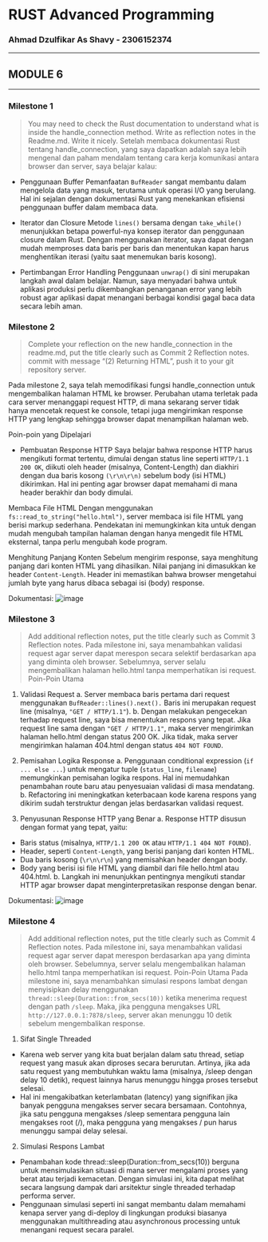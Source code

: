 # RUST Advanced Programming
### Ahmad Dzulfikar As Shavy - 2306152374
---
## MODULE 6
---
### Milestone 1
> You may need to check the Rust documentation to understand what is inside the handle_connection method. Write as reflection notes in the Readme.md. Write it nicely.
Setelah membaca dokumentasi Rust tentang handle_connection, yang saya dapatkan adalah saya lebih mengenal dan paham mendalam tentang cara kerja komunikasi antara browser dan server, saya belajar kalau:
- Penggunaan Buffer
Pemanfaatan `BufReader` sangat membantu dalam mengelola data yang masuk, terutama untuk operasi I/O yang berulang. Hal ini sejalan dengan dokumentasi Rust yang menekankan efisiensi penggunaan buffer dalam membaca data.

- Iterator dan Closure
Metode `lines()` bersama dengan `take_while()` menunjukkan betapa powerful-nya konsep iterator dan penggunaan closure dalam Rust. Dengan menggunakan iterator, saya dapat dengan mudah memproses data baris per baris dan menentukan kapan harus menghentikan iterasi (yaitu saat menemukan baris kosong).

- Pertimbangan Error Handling
Penggunaan `unwrap()` di sini merupakan langkah awal dalam belajar. Namun, saya menyadari bahwa untuk aplikasi produksi perlu dikembangkan penanganan error yang lebih robust agar aplikasi dapat menangani berbagai kondisi gagal baca data secara lebih aman. 

### Milestone 2
> Complete your reflection on the new handle_connection in the readme.md, put the title clearly such as Commit 2 Reflection notes. commit with message “(2) Returning HTML”, push it to your git repository server.

Pada milestone 2, saya telah memodifikasi fungsi handle_connection untuk mengembalikan halaman HTML ke browser. Perubahan utama terletak pada cara server menanggapi request HTTP, di mana sekarang server tidak hanya mencetak request ke console, tetapi juga mengirimkan response HTTP yang lengkap sehingga browser dapat menampilkan halaman web.

Poin-poin yang Dipelajari
- Pembuatan Response HTTP
Saya belajar bahwa response HTTP harus mengikuti format tertentu, dimulai dengan status line seperti `HTTP/1.1 200 OK`, diikuti oleh header (misalnya, Content-Length) dan diakhiri dengan dua baris kosong `(\r\n\r\n)` sebelum body (isi HTML) dikirimkan. Hal ini penting agar browser dapat memahami di mana header berakhir dan body dimulai.

Membaca File HTML
Dengan menggunakan `fs::read_to_string("hello.html")`, server membaca isi file HTML yang berisi markup sederhana. Pendekatan ini memungkinkan kita untuk dengan mudah mengubah tampilan halaman dengan hanya mengedit file HTML eksternal, tanpa perlu mengubah kode program.

Menghitung Panjang Konten
Sebelum mengirim response, saya menghitung panjang dari konten HTML yang dihasilkan. Nilai panjang ini dimasukkan ke header `Content-Length`. Header ini memastikan bahwa browser mengetahui jumlah byte yang harus dibaca sebagai isi (body) response.

Dokumentasi:
![image](https://github.com/user-attachments/assets/e0d7a9e0-083d-43f8-860d-6b4bf708cba5)

### Milestone 3
> Add additional reflection notes, put the title clearly such as Commit 3 Reflection notes.
Pada milestone ini, saya menambahkan validasi request agar server dapat merespon secara selektif berdasarkan apa yang diminta oleh browser. Sebelumnya, server selalu mengembalikan halaman hello.html tanpa memperhatikan isi request.
Poin-Poin Utama
1. Validasi Request
a. Server membaca baris pertama dari request menggunakan `BufReader::lines().next().` Baris ini merupakan request line (misalnya, `"GET / HTTP/1.1"`).
b. Dengan melakukan pengecekan terhadap request line, saya bisa menentukan respons yang tepat. Jika request line sama dengan `"GET / HTTP/1.1"`, maka server mengirimkan halaman hello.html dengan status 200 OK. Jika tidak, maka server mengirimkan halaman 404.html dengan status `404 NOT FOUND`.
   
2. Pemisahan Logika Response
a. Penggunaan conditional expression (`if ... else ...`) untuk mengatur tuple (`status_line`, `filename`) memungkinkan pemisahan logika respons. Hal ini memudahkan penambahan route baru atau penyesuaian validasi di masa mendatang.
b. Refactoring ini meningkatkan keterbacaan kode karena respons yang dikirim sudah terstruktur dengan jelas berdasarkan validasi request.

3. Penyusunan Response HTTP yang Benar
a. Response HTTP disusun dengan format yang tepat, yaitu:
  - Baris status (misalnya, `HTTP/1.1 200 OK` atau `HTTP/1.1 404 NOT FOUND`).
  - Header, seperti `Content-Length`, yang berisi panjang dari konten HTML.
  - Dua baris kosong (`\r\n\r\n`) yang memisahkan header dengan body.
  - Body yang berisi isi file HTML yang diambil dari file hello.html atau 404.html.
b. Langkah ini menunjukkan pentingnya mengikuti standar HTTP agar browser dapat menginterpretasikan response dengan benar.

Dokumentasi:
![image](https://github.com/user-attachments/assets/91509cb4-530e-4be4-8fcd-9e5f62185fe8)


### Milestone 4
> Add additional reflection notes, put the title clearly such as Commit 4 Reflection notes.
Pada milestone ini, saya menambahkan validasi request agar server dapat merespon berdasarkan apa yang diminta oleh browser. Sebelumnya, server selalu mengembalikan halaman hello.html tanpa memperhatikan isi request.
Poin-Poin Utama
Pada milestone ini, saya menambahkan simulasi respons lambat dengan menyisipkan delay menggunakan `thread::sleep(Duration::from_secs(10))` ketika menerima request dengan path `/sleep`. Maka, jika pengguna mengakses URL `http://127.0.0.1:7878/sleep`, server akan menunggu 10 detik sebelum mengembalikan response.

1. Sifat Single Threaded
- Karena web server yang kita buat berjalan dalam satu thread, setiap request yang masuk akan diproses secara berurutan. Artinya, jika ada satu request yang membutuhkan waktu lama (misalnya, /sleep dengan delay 10 detik), request lainnya harus menunggu hingga proses tersebut selesai.
- Hal ini mengakibatkan keterlambatan (latency) yang signifikan jika banyak pengguna mengakses server secara bersamaan. Contohnya, jika satu pengguna mengakses /sleep sementara pengguna lain mengakses root (/), maka pengguna yang mengakses / pun harus menunggu sampai delay selesai.
  
2. Simulasi Respons Lambat
- Penambahan kode thread::sleep(Duration::from_secs(10)) berguna untuk mensimulasikan situasi di mana server mengalami proses yang berat atau terjadi kemacetan. Dengan simulasi ini, kita dapat melihat secara langsung dampak dari arsitektur single threaded terhadap performa server.
- Penggunaan simulasi seperti ini sangat membantu dalam memahami kenapa server yang di-deploy di lingkungan produksi biasanya menggunakan multithreading atau asynchronous processing untuk menangani request secara paralel.
